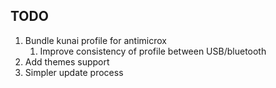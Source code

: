 ## TODO

1. Bundle kunai profile for antimicrox
   1. Improve consistency of profile between USB/bluetooth
1. Add themes support
1. Simpler update process